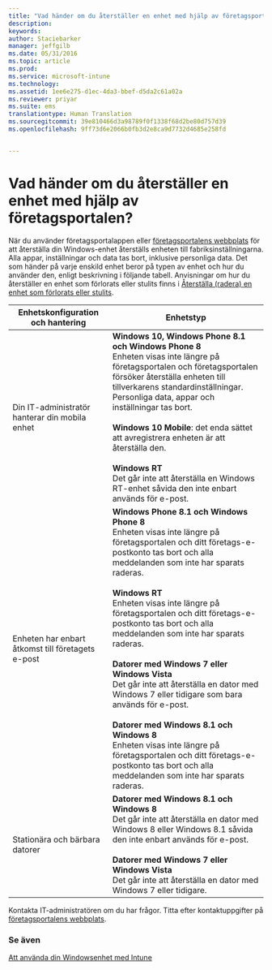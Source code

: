 ```yaml
---
title: "Vad händer om du återställer en enhet med hjälp av företagsportalen? | Microsoft Intune"
description: 
keywords: 
author: Staciebarker
manager: jeffgilb
ms.date: 05/31/2016
ms.topic: article
ms.prod: 
ms.service: microsoft-intune
ms.technology: 
ms.assetid: 1ee6e275-d1ec-4da3-bbef-d5da2c61a02a
ms.reviewer: priyar
ms.suite: ems
translationtype: Human Translation
ms.sourcegitcommit: 39e810466d3a98789f0f1338f68d2be80d757d39
ms.openlocfilehash: 9ff73d6e2066b0fb3d2e8ca9d7732d4685e258fd


---
```



# Vad händer om du återställer en enhet med hjälp av företagsportalen?

När du använder företagsportalappen eller [företagsportalens webbplats](reset-your-device-cpwebsite.md) för att återställa din Windows-enhet återställs enheten till fabriksinställningarna. Alla appar, inställningar och data tas bort, inklusive personliga data. Det som händer på varje enskild enhet beror på typen av enhet och hur du använder den, enligt beskrivning i följande tabell. Anvisningar om hur du återställer en enhet som förlorats eller stulits finns i [Återställa (radera) en enhet som förlorats eller stulits](reset-erase-your-lost-or-stolen-device-windows.md).

|Enhetskonfiguration och hantering|Enhetstyp|
|---------------------------------------|---------------|
|Din IT-administratör hanterar din mobila enhet|**Windows 10, Windows Phone 8.1 och Windows Phone 8**</br>Enheten visas inte längre på företagsportalen och företagsportalen försöker återställa enheten till tillverkarens standardinställningar. Personliga data, appar och inställningar tas bort. <br /><br />**Windows 10 Mobile**: det enda sättet att avregistrera enheten är att återställa den.<br /><br />**Windows RT**<br />Det går inte att återställa en Windows RT-enhet såvida den inte enbart används för e-post.|
|Enheten har enbart åtkomst till företagets e-post|**Windows Phone 8.1 och Windows Phone 8**<br />Enheten visas inte längre på företagsportalen och ditt företags-e-postkonto tas bort och alla meddelanden som inte har sparats raderas.<br /><br />**Windows RT**<br />Enheten visas inte längre på företagsportalen och ditt företags-e-postkonto tas bort och alla meddelanden som inte har sparats raderas.<br /><br />**Datorer med Windows 7 eller Windows Vista**<br />Det går inte att återställa en dator med Windows 7 eller tidigare som bara används för e-post.<br /><br />**Datorer med Windows 8.1 och Windows 8**<br />Enheten visas inte längre på företagsportalen och ditt företags-e-postkonto tas bort och alla meddelanden som inte har sparats raderas.|
|Stationära och bärbara datorer|**Datorer med Windows 8.1 och Windows 8**<br />Det går inte att återställa en dator med Windows 8 eller Windows 8.1 såvida den inte enbart används för e-post.<br /><br />**Datorer med Windows 7 eller Windows Vista**<br />Det går inte att återställa en dator med Windows 7 eller tidigare.|

Kontakta IT-administratören om du har frågor. Titta efter kontaktuppgifter på [företagsportalens webbplats](http://portal.manage.microsoft.com).

### Se även
[Att använda din Windowsenhet med Intune](using-your-windows-device-with-intune.md)


<!--HONumber=Jun16_HO4-->


